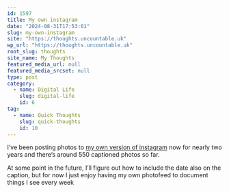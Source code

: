```yaml
---
id: 1597
title: My own instagram
date: "2024-08-31T17:53:01"
slug: my-own-instagram
site: "https://thoughts.uncountable.uk"
wp_url: "https://thoughts.uncountable.uk"
root_slug: thoughts
site_name: My Thoughts
featured_media_url: null
featured_media_srcset: null
type: post
category:
  - name: Digital Life
    slug: digital-life
    id: 6
tag:
  - name: Quick Thoughts
    slug: quick-thoughts
    id: 10
---
```



<p>I&#8217;ve been posting photos to <a href="https://diary.uncountable.uk/snapshots/">my own version of instagram</a> now for nearly two years and there&#8217;s around 550 captioned photos so far.</p>



<p>At some point in the future, I&#8217;ll figure out how to include the date also on the caption, but for now I just enjoy having my own photofeed to document things I see every week</p>



<p></p>
